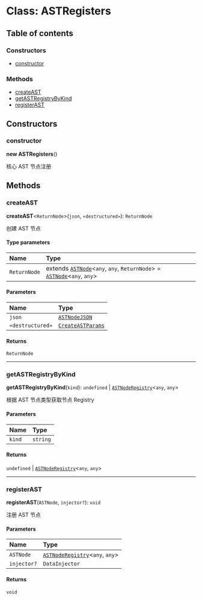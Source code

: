 # Class: ASTRegisters

## Table of contents

### Constructors

* [constructor](/en/auto-docs/fixed-layout-editor/classes/ASTRegisters.md#constructor)

### Methods

* [createAST](/en/auto-docs/fixed-layout-editor/classes/ASTRegisters.md#createast)
* [getASTRegistryByKind](/en/auto-docs/fixed-layout-editor/classes/ASTRegisters.md#getastregistrybykind)
* [registerAST](/en/auto-docs/fixed-layout-editor/classes/ASTRegisters.md#registerast)

## Constructors

### constructor

**new ASTRegisters**()

核心 AST 节点注册

## Methods

### createAST

**createAST**<`ReturnNode`>(`json`, `«destructured»`): `ReturnNode`

创建 AST 节点

#### Type parameters

| Name | Type |
| :------ | :------ |
| `ReturnNode` | extends [`ASTNode`](/en/auto-docs/fixed-layout-editor/classes/ASTNode.md)<`any`, `any`, `ReturnNode`> = [`ASTNode`](/en/auto-docs/fixed-layout-editor/classes/ASTNode.md)<`any`, `any`> |

#### Parameters

| Name | Type |
| :------ | :------ |
| `json` | [`ASTNodeJSON`](/en/auto-docs/fixed-layout-editor/interfaces/ASTNodeJSON.md) |
| `«destructured»` | [`CreateASTParams`](/en/auto-docs/fixed-layout-editor/interfaces/CreateASTParams.md) |

#### Returns

`ReturnNode`

***

### getASTRegistryByKind

**getASTRegistryByKind**(`kind`): `undefined` | [`ASTNodeRegistry`](/en/auto-docs/fixed-layout-editor/interfaces/ASTNodeRegistry.md)<`any`, `any`>

根据 AST 节点类型获取节点 Registry

#### Parameters

| Name | Type |
| :------ | :------ |
| `kind` | `string` |

#### Returns

`undefined` | [`ASTNodeRegistry`](/en/auto-docs/fixed-layout-editor/interfaces/ASTNodeRegistry.md)<`any`, `any`>

***

### registerAST

**registerAST**(`ASTNode`, `injector?`): `void`

注册 AST 节点

#### Parameters

| Name | Type |
| :------ | :------ |
| `ASTNode` | [`ASTNodeRegistry`](/en/auto-docs/fixed-layout-editor/interfaces/ASTNodeRegistry.md)<`any`, `any`> |
| `injector?` | `DataInjector` |

#### Returns

`void`
